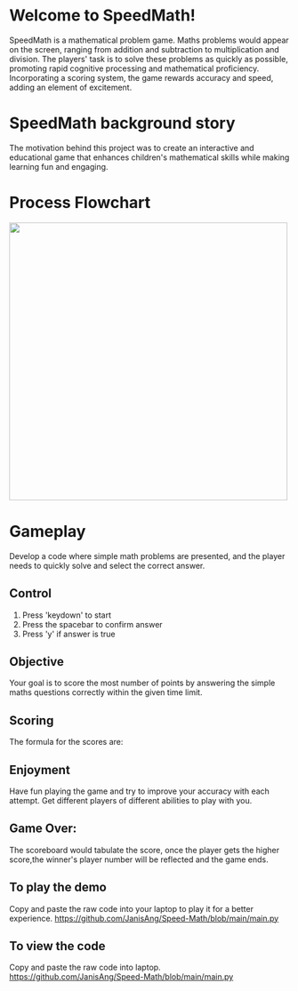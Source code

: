 # Welcome to SpeedMath!
SpeedMath is a  mathematical problem game. Maths problems would appear on the screen, ranging from addition and subtraction to multiplication and division. The players' task is to solve these problems as quickly as possible, promoting rapid cognitive processing and mathematical proficiency. Incorporating a scoring system, the game rewards accuracy and speed, adding an element of excitement.

# SpeedMath background story
The motivation behind this project was to create an interactive and educational game that enhances children's mathematical skills while making learning fun and engaging.

# Process Flowchart
<img src="https://github.com/user-attachments/assets/6950ccb0-b8f6-40c4-a081-0256efc87a91" width="500">

# Gameplay
Develop a code where simple math problems are presented, and the player needs to quickly solve and select the correct answer.

## Control
1. Press 'keydown' to start
2. Press the spacebar to confirm answer
3. Press 'y' if answer is true

## Objective
Your goal is to score the most number of points by answering the simple maths questions correctly within the given time limit.

## Scoring 

The formula for the scores are:

## Enjoyment
Have fun playing the game and try to improve your accuracy with each attempt.
Get different players of different abilities to play with you.

## Game Over:
The scoreboard would tabulate the score, once the player gets the higher score,the winner's player number will be reflected and the game ends.

## To play the demo
Copy and paste the raw code into your laptop to play it for a better experience. https://github.com/JanisAng/Speed-Math/blob/main/main.py

## To view the code
Copy and paste the raw code into laptop.  https://github.com/JanisAng/Speed-Math/blob/main/main.py

            
